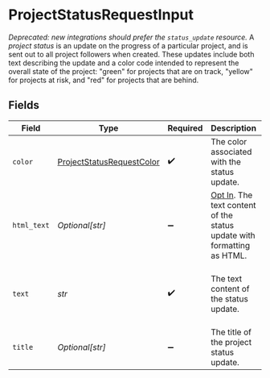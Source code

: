 # ProjectStatusRequestInput

*Deprecated: new integrations should prefer the `status_update` resource.*
A *project status* is an update on the progress of a particular project, and is sent out to all project followers when created. These updates include both text describing the update and a color code intended to represent the overall state of the project: "green" for projects that are on track, "yellow" for projects at risk, and "red" for projects that are behind.


## Fields

| Field                                                                                                | Type                                                                                                 | Required                                                                                             | Description                                                                                          | Example                                                                                              |
| ---------------------------------------------------------------------------------------------------- | ---------------------------------------------------------------------------------------------------- | ---------------------------------------------------------------------------------------------------- | ---------------------------------------------------------------------------------------------------- | ---------------------------------------------------------------------------------------------------- |
| `color`                                                                                              | [ProjectStatusRequestColor](../../models/shared/projectstatusrequestcolor.md)                        | :heavy_check_mark:                                                                                   | The color associated with the status update.                                                         |                                                                                                      |
| `html_text`                                                                                          | *Optional[str]*                                                                                      | :heavy_minus_sign:                                                                                   | [Opt In](/docs/input-output-options). The text content of the status update with formatting as HTML. | <body>The project <strong>is</strong> moving forward according to plan...</body>                     |
| `text`                                                                                               | *str*                                                                                                | :heavy_check_mark:                                                                                   | The text content of the status update.                                                               | The project is moving forward according to plan...                                                   |
| `title`                                                                                              | *Optional[str]*                                                                                      | :heavy_minus_sign:                                                                                   | The title of the project status update.                                                              | Status Update - Jun 15                                                                               |